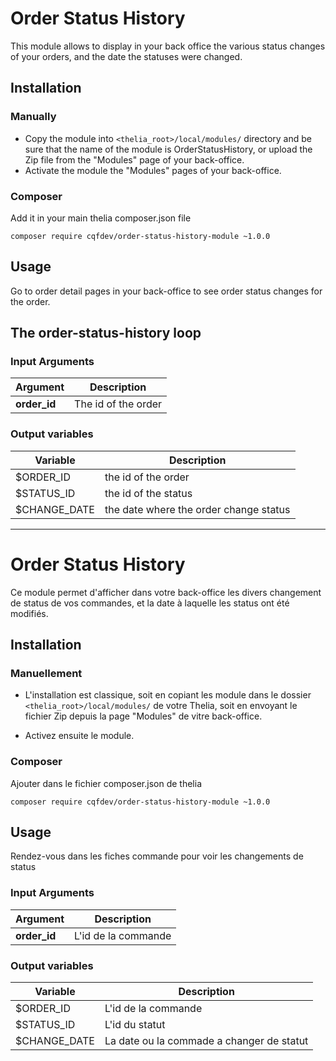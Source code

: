 # Order Status History

This module allows to display in your back office the various status changes of your orders,
and the date the statuses were changed.

## Installation

### Manually

* Copy the module into ```<thelia_root>/local/modules/``` directory and be sure that the name of the module is OrderStatusHistory, or upload the Zip file from the "Modules" page of your back-office.
* Activate the module the "Modules" pages of your back-office.

### Composer

Add it in your main thelia composer.json file

```
composer require cqfdev/order-status-history-module ~1.0.0
```

## Usage

Go to order detail pages in your back-office to see order status changes for the order. 

## The order-status-history loop

### Input Arguments

|Argument   |Description    |
|---        |---            |
|**order_id**| The id of the order|

### Output variables

|Variable    |Description    |
|---         |---            |
|$ORDER_ID   | the id of the order |
|$STATUS_ID  | the id of the status |
|$CHANGE_DATE| the date where the order change status |

---

# Order Status History

Ce module permet d'afficher dans votre back-office les divers changement de status de vos commandes, 
et la date à laquelle les status ont été modifiés.

## Installation

### Manuellement

* L'installation est classique, soit en copiant les module dans le dossier ```<thelia_root>/local/modules/``` de votre Thelia, soit en envoyant le fichier Zip depuis la page "Modules" de vitre back-office.

* Activez ensuite le module.

### Composer

Ajouter dans le fichier composer.json de thelia

```
composer require cqfdev/order-status-history-module ~1.0.0
```

## Usage

Rendez-vous dans les fiches commande pour voir les changements de status 

### Input Arguments

|Argument   |Description    |
|---        |---            |
|**order_id**| L'id de la commande|

### Output variables

|Variable    |Description    |
|---         |---            |
|$ORDER_ID   | L'id de la commande |
|$STATUS_ID  | L'id du statut |
|$CHANGE_DATE| La date ou la commade a changer de statut|





